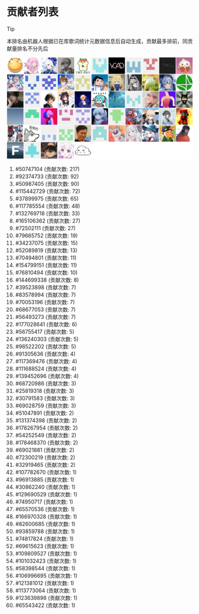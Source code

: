# 贡献者列表

> [!TIP]
> 本排名由机器人根据已在库歌词统计元数据信息后自动生成，贡献最多排前，同贡献量排名不分先后

![贡献者头像画廊](./CONTRIBUTORS.svg)

1. #50747104 (贡献次数: 217)
2. #92374733 (贡献次数: 92)
3. #50987405 (贡献次数: 90)
4. #115442729 (贡献次数: 72)
5. #37899975 (贡献次数: 65)
6. #117785554 (贡献次数: 48)
7. #132769718 (贡献次数: 33)
8. #165106362 (贡献次数: 27)
9. #72502111 (贡献次数: 27)
10. #79665752 (贡献次数: 19)
11. #34237075 (贡献次数: 15)
12. #52089819 (贡献次数: 13)
13. #70494801 (贡献次数: 11)
14. #154799151 (贡献次数: 11)
15. #76810494 (贡献次数: 10)
16. #144699338 (贡献次数: 8)
17. #39523898 (贡献次数: 7)
18. #83578994 (贡献次数: 7)
19. #70053196 (贡献次数: 7)
20. #68677053 (贡献次数: 7)
21. #56493273 (贡献次数: 7)
22. #177028641 (贡献次数: 6)
23. #56755417 (贡献次数: 5)
24. #136240303 (贡献次数: 5)
25. #98522202 (贡献次数: 5)
26. #91305636 (贡献次数: 4)
27. #117369476 (贡献次数: 4)
28. #111688524 (贡献次数: 4)
29. #139452696 (贡献次数: 4)
30. #68720986 (贡献次数: 3)
31. #25819318 (贡献次数: 3)
32. #30791583 (贡献次数: 3)
33. #69028759 (贡献次数: 3)
34. #51047891 (贡献次数: 2)
35. #131374398 (贡献次数: 2)
36. #178267954 (贡献次数: 2)
37. #54252549 (贡献次数: 2)
38. #178468370 (贡献次数: 2)
39. #69021881 (贡献次数: 2)
40. #72300219 (贡献次数: 2)
41. #32919465 (贡献次数: 2)
42. #107782670 (贡献次数: 1)
43. #96913885 (贡献次数: 1)
44. #30862240 (贡献次数: 1)
45. #129690529 (贡献次数: 1)
46. #74950717 (贡献次数: 1)
47. #65570536 (贡献次数: 1)
48. #166970328 (贡献次数: 1)
49. #82600685 (贡献次数: 1)
50. #93859788 (贡献次数: 1)
51. #74817824 (贡献次数: 1)
52. #69615623 (贡献次数: 1)
53. #109809527 (贡献次数: 1)
54. #101032423 (贡献次数: 1)
55. #58398544 (贡献次数: 1)
56. #106996695 (贡献次数: 1)
57. #121381012 (贡献次数: 1)
58. #113773064 (贡献次数: 1)
59. #123639898 (贡献次数: 1)
60. #65543422 (贡献次数: 1)
